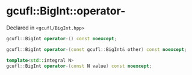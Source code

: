 # gcufl::BigInt::operator-
Declared in `<gcufl/BigInt.hpp>`
```cpp
gcufl::BigInt operator-() const noexcept;

gcufl::BigInt operator-(const gcufl::BigInt& other) const noexcept;

template<std::integral N>
gcufl::BigInt operator-(const N value) const noexcept;
```
